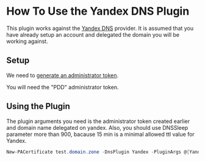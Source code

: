 # How To Use the Yandex DNS Plugin

This plugin works against the [Yandex DNS](https://connect.yandex.com) provider. It is assumed that you have already setup an account and delegated the domain you will be working against.

## Setup

We need to [generate an administrator token](https://pddimp.yandex.ru/api2/admin/get_token).

You will need the "PDD" administrator token.

## Using the Plugin

The plugin arguments you need is the administrator token created earlier and domain name delegated on yandex.
Also, you should use DNSSleep parameter more than 900, bacause 15 min is a minimal allowed ttl value for Yandex.

```powershell
New-PACertificate test.domain.zone -DnsPlugin Yandex -PluginArgs @{YandexApiKey='xxxxxxxxxxxxxxxx'; DomainName='domain.zone'} -DnsSleep 1000
```